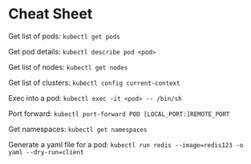 # Cheat Sheet

Get list of pods: `kubectl get pods`

Get pod details: `kubectl describe pod <pod>`

Get list of nodes: `kubectl get nodes`

Get list of clusters: `kubectl config current-context`

Exec into a pod: `kubectl exec -it <pod> -- /bin/sh`

Port forward: `kubectl port-forward POD [LOCAL_PORT:]REMOTE_PORT`

Get namespaces: `kubectl get namespaces`

Generate a yaml file for a pod: `kubectl run redis --image=redis123 -o yaml --dry-run=client`